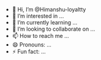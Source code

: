 - 👋 Hi, I’m @Himanshu-loyaltty
- 👀 I’m interested in ...
- 🌱 I’m currently learning ...
- 💞️ I’m looking to collaborate on ...
- 📫 How to reach me ...
- 😄 Pronouns: ...
- ⚡ Fun fact: ...

<!---
Himanshu-loyaltty/Himanshu-loyaltty is a ✨ special ✨ repository because its `README.md` (this file) appears on your GitHub profile.
You can click the Preview link to take a look at your changes.
--->
